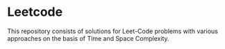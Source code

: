 # Leetcode
This repository consists of solutions for Leet-Code problems with various approaches on the basis of Time and Space Complexity.
